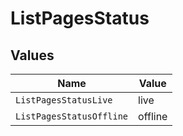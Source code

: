 # ListPagesStatus


## Values

| Name                     | Value                    |
| ------------------------ | ------------------------ |
| `ListPagesStatusLive`    | live                     |
| `ListPagesStatusOffline` | offline                  |
